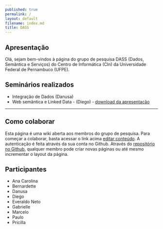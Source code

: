 ```yaml
---
published: true
permalink: /
layout: default
filename: index.md
title: DASS
---
```


##  Apresentação


  Olá, sejam bem-vindos à página do grupo de pesquisa DASS (Dados, Semântica e Serviços) do Centro de Informática (CIn) da Universidade Federal de Pernambuco (UFPE).


## Seminários realizados
* Integração de Dados (Danusa)
* Web semântica e Linked Data - (Diego) - [download da apresentação](seminarios/02-linkeddata-dataintegration-and-semantic-web-diego.ppt)

----
## Como colaborar
Esta página é uma wiki aberta aos membros do grupo de pesquisa. Para começar a colaborar, basta acessar o link acima [editar conteúdo](https://github.com/dass-cin/dass-cin.github.io/blob/master/index.md). A autenticação é feita através da sua conta no Github. Através do [repositório no Github](https://github.com/dass-cin/dass-cin.github.io), qualquer membro pode criar novas páginas ou até mesmo incrementar o layout da página.


## Participantes
  * Ana Carolina
  * Bernardette
  * Danusa
  * Diego 
  * Everaldo Neto
  * Gabrielle
  * Marcelo
  * Paulo
  * Pricilla
  
